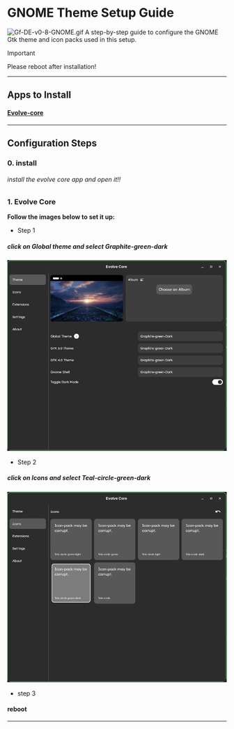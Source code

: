 # GNOME Theme Setup Guide

![Gf-DE-v0-8-GNOME.gif](../GfDE/assets/banner.png)
A step-by-step guide to configure the GNOME Gtk theme and icon packs used in this setup.

> [!IMPORTANT]
> Please reboot after installation!

---

## Apps to Install

#### [Evolve-core](https://mattjakeman.com/apps/extension-manager)
---

## Configuration Steps
### 0. install
###### install the evolve core app and open it!!
### 1. Evolve Core 

**Follow the images below to set it up:**

- Step 1  
##### click on Global theme and select **Graphite-green-dark**
  ![Step-1](guide-assets/evolvecore-1.png)
- Step 2  
##### click on Icons and select **Teal-circle-green-dark**
  ![Step-2](guide-assets/evolvecore-2.png)
- step 3
#### reboot
---
